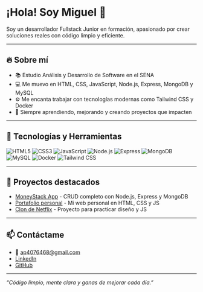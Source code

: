 # ¡Hola! Soy Miguel 👋

Soy un desarrollador Fullstack Junior en formación, apasionado por crear soluciones reales con código limpio y eficiente.

---

## 🔥 Sobre mí

- 📚 Estudio Análisis y Desarrollo de Software en el SENA
- 💻 Me muevo en HTML, CSS, JavaScript, Node.js, Express, MongoDB y MySQL
- ⚙️ Me encanta trabajar con tecnologías modernas como Tailwind CSS y Docker
- 🌱 Siempre aprendiendo, mejorando y creando proyectos que impacten

---

## 🚀 Tecnologías y Herramientas

![HTML5](https://img.shields.io/badge/-HTML5-E34F26?style=flat-square&logo=html5&logoColor=white)
![CSS3](https://img.shields.io/badge/-CSS3-1572B6?style=flat-square&logo=css3)
![JavaScript](https://img.shields.io/badge/-JavaScript-F7DF1E?style=flat-square&logo=javascript&logoColor=black)
![Node.js](https://img.shields.io/badge/-Node.js-339933?style=flat-square&logo=node.js&logoColor=white)
![Express](https://img.shields.io/badge/-Express-000000?style=flat-square)
![MongoDB](https://img.shields.io/badge/-MongoDB-47A248?style=flat-square&logo=mongodb&logoColor=white)
![MySQL](https://img.shields.io/badge/-MySQL-4479A1?style=flat-square&logo=mysql&logoColor=white)
![Docker](https://img.shields.io/badge/-Docker-2496ED?style=flat-square&logo=docker&logoColor=white)
![Tailwind CSS](https://img.shields.io/badge/-Tailwind_CSS-06B6D4?style=flat-square&logo=tailwind-css&logoColor=white)

---

## 📂 Proyectos destacados

- [MoneyStack App](https://github.com/miggfk/moneystack) - CRUD completo con Node.js, Express y MongoDB  
- [Portafolio personal](https://github.com/miggfk/portfolio) - Mi web personal en HTML, CSS y JS  
- [Clon de Netflix](https://github.com/miggfk/netflix-clone) - Proyecto para practicar diseño y JS  

---

## 📫 Contáctame

- 📧 ap4076468@gmail.com  
- [LinkedIn](https://www.linkedin.com/in/migg)  
- [GitHub](https://github.com/miggfk)  

---

*“Código limpio, mente clara y ganas de mejorar cada día.”*

